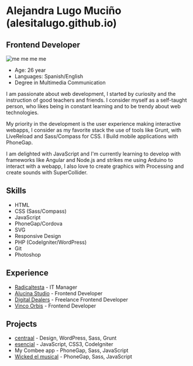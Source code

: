 Alejandra Lugo Muciño (alesitalugo.github.io)
=====================

Frontend Developer
---------------------

![me me me me](https://media.licdn.com/media/p/2/005/0ab/304/136f942.jpg)

- Age: 26 year
- Languages: Spanish/English
- Degree in Multimedia Communication


I am passionate about web development, I started by curiosity and the instruction of good teachers and friends. I consider myself as a self-taught person, who likes being in constant learning and to be trendy about web technologies.

My priority in the development is the user experience making interactive webapps, I consider as my favorite stack the use of tools like Grunt, with LiveReload and Sass/Compass for CSS. I Build mobile applications with PhoneGap.

I am delighted with JavaScript and I'm currently learning to develop with frameworks like Angular and Node.js and strikes me using Arduino to interact with a webapp, I also love to create graphics with Processing and create sounds with SuperCollider.


Skills
---------------------
- HTML
- CSS (Sass/Compass)
- JavaScript
- PhoneGap/Cordova
- SVG
- Responsive Design
- PHP (CodeIgniter/WordPress)
- Git
- Photoshop

Experience
---------------------
- [Radicaltesta](http://radicaltesta.com) - IT Manager
- [Alucina Studio](http://alucinastudio.com) - Frontend Developer
- [Digital Dealers](http://digitaldealers.mx) - Freelance Frontend Developer
- [Vinco Orbis](http://vincoorbis.com) - Frontend Developer


Projects
---------------------
- [centraal](http://centraal.com) - Design, WordPress, Sass, Grunt
- [esencial](http://frontesencial.masclicks.org) - JavaScript, CSS3, CodeIgniter
- My Combee app - PhoneGap, Sass, JavaScript
- [Wicked el musical](http://wickedelmusical.com.mx) - PhoneGap, Sass, JavaScript
